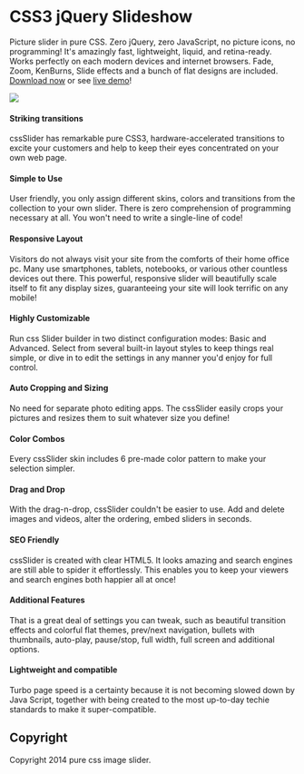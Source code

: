 # CSS3 jQuery Slideshow
Picture slider in pure CSS. Zero jQuery, zero JavaScript, no picture icons, no programming! It's amazingly fast, lightweight, liquid, and retina-ready. 
Works perfectly on each modern devices and internet browsers. Fade, Zoom, KenBurns, Slide effects and a bunch of flat designs are included.
[Download now](http://cssslider.com/) or see [live demo](http://cssslider.com/non-jquery-slider-1.html)!

<a href="http://cssslider.com/non-jquery-slider-1.html">
  <img src="http://cssslider.com/sliders/jqueryslider.jpg">
</a>
 

#### Striking transitions
cssSlider has remarkable pure CSS3, hardware-accelerated transitions to excite your customers and help to keep their eyes concentrated on your own web page.

#### Simple to Use
User friendly, you only assign different skins, colors and transitions from the collection to your own slider. There is zero comprehension of programming necessary at all. You won't need to write a single-line of code!

#### Responsive Layout
Visitors do not always visit your site from the comforts of their home office pc. Many use smartphones, tablets, notebooks, or various other countless devices out there. This powerful, responsive  slider will beautifully scale itself to fit any display sizes, guaranteeing your site will look terrific on any mobile!

#### Highly Customizable
Run css Slider builder in two distinct configuration modes: Basic and Advanced. Select from several built-in layout styles to keep things real simple, or dive in to edit the settings in any manner you'd enjoy for full control.

#### Auto Cropping and Sizing
No need for separate photo editing apps. The cssSlider easily crops your pictures and resizes them to suit whatever size you define!

#### Color Combos
Every cssSlider skin includes 6 pre-made color pattern to make your selection simpler.

#### Drag and Drop
With the drag-n-drop, cssSlider couldn't be easier to use. Add and delete images and videos, alter the ordering, embed sliders in seconds.

#### SEO Friendly
cssSlider is created with clear HTML5. It looks amazing and search engines are still able to spider it effortlessly. This enables you to keep your viewers and search engines both happier all at once!

#### Additional Features
That is a great deal of settings you can tweak, such as beautiful transition effects and colorful flat themes, prev/next navigation, bullets with thumbnails, auto-play, pause/stop, full width, full screen and additional options.

#### Lightweight and compatible
Turbo page speed is a certainty because it is not becoming slowed down by Java Script, together with being created to the most up-to-day techie standards to make it super-compatible.


## Copyright

Copyright 2014 pure css image slider.
